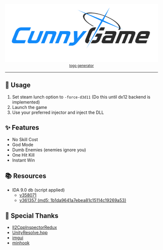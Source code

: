 <div align="center">
    <img src="assets/cunny-game.png" alt="LogoText">
    <br>
    <a href="https://github.com/nulla2011/bluearchive-logo"><small>logo generator</small></a>
</div>

---

## 📝 Usage 
1. Set steam lunch option to `-force-d3d11` (Do this until dx12 backend is implemented)
2. Launch the game
3. Use your preferred injector and inject the DLL

## ✨ Features
- No Skill Cost
- God Mode
- Dumb Enemies (enemies ignore you)
- One Hit Kill
- Instant Win

## 📚 Resources
- IDA 9.0 db (script applied)
    - [v358071](https://mega.nz/file/T0QVyKib#iRWgX4d3PAVcNlciOaS2zs-bm2yAMbsB24ZIdGJG9cQ)
    - [v361357 (md5: 1b1da9641a7ebea81c15114c19269a53)](https://mega.nz/file/mh5mhCxR#64ldmxVrxFdgSGJwEXJbKfeocMt_vuQF2rRFugwjHDU)

## 🙏 Special Thanks
- [Il2CppInspectorRedux](https://github.com/LukeFZ/Il2CppInspectorRedux)
- [UnityResolve.hpp](https://github.com/issuimo/UnityResolve.hpp)
- [imgui](https://github.com/ocornut/imgui)
- [minhook](https://github.com/TsudaKageyu/minhook)